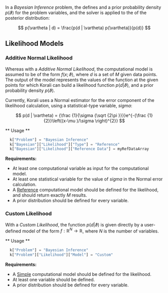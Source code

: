 In a *Bayesian Inference* problem, the defines and a prior probability density $p(\vartheta)$ for the problem variables, and the solver is applied to the of the posterior distribution:

 $$ p(\vartheta | d) = \frac{p(d | \vartheta) p(\vartheta)}{p(d)} $$

## Likelihood Models 

### Additive Normal Likelihood

Whereas with a *Additive Normal Likelihood*, the computational model is assumed to be of the form $f(x;\vartheta)$, where $d$ is a set of *M* given data points. The output of the model represents the values of the function at the given points for which Korali can build a likelihood function $p(d|\vartheta)$, and a prior probability density $p(\vartheta)$. 

Currently, Korali uses a Normal estimator for the error component of the likelihood calculation, using a statistical-type variable, *sigma*:

$$ p(d | \vartheta) = {\frac {1}{\sigma {\sqrt {2\pi }}}}e^{-{\frac {1}{2}}\left((x-\mu )/\sigma \right)^{2}} $$

** Usage **

```python
  k["Problem"] = "Bayesian Inference"
  k["Bayesian"]["Likelihood"]["Type"] = "Reference"
  k["Bayesian"]["Likelihood"]["Reference Data"] = myRefDataArray
```
	
**Requirements:**

+ At least one computational variable as input for the computational model.
+ At least one statistical variable for the value of *sigma* in the Normal error calculation.
+ A [Reference](/usage/models/reference) computational model should be defined for the likelihood, and should return exactly *M* results.
+ A prior distribution should be defined for every variable.

### Custom Likelihood

With a *Custom Likelihood*, the function $p(d|\vartheta)$ is given directly by a user-defined model of the form $f:\mathbb{R}^N\rightarrow\mathbb{R}$, where $N$ is the number of variables.

** Usage **

```python
  k["Problem"] = "Bayesian Inference"
  k["Problem"]["Likelihood"]["Model"] = "Custom"
```
	
**Requirements:**

+ A [Simple](/usage/models/simple) computational model should be defined for the likelihood.
+ At least one variable should be defined.
+ A prior distribution should be defined for every variable.
	